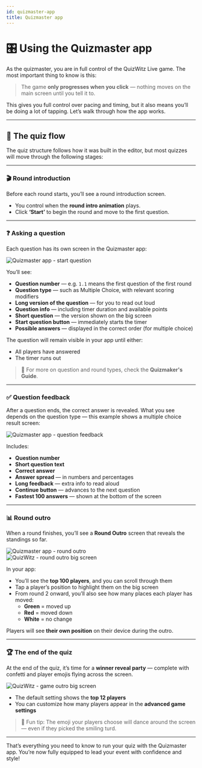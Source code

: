 ```yaml
---
id: quizmaster-app
title: Quizmaster app
---
```


# 🎛️ Using the Quizmaster app

As the quizmaster, you are in full control of the QuizWitz Live game. The most important thing to know is this:

> The game **only progresses when you click** — nothing moves on the main screen until you tell it to.

This gives you full control over pacing and timing, but it also means you’ll be doing a lot of tapping. Let’s walk through how the app works.

---

## 🔁 The quiz flow

The quiz structure follows how it was built in the editor, but most quizzes will move through the following stages:

---

### 🎬 Round introduction

Before each round starts, you’ll see a round introduction screen.

- You control when the **round intro animation** plays.
- Click **‘Start’** to begin the round and move to the first question.

---

### ❓ Asking a question

Each question has its own screen in the Quizmaster app:

![Quizmaster app - start question](/images/quizmaster-app-start-question.png)

You’ll see:

- **Question number** — e.g. `1.1` means the first question of the first round
- **Question type** — such as Multiple Choice, with relevant scoring modifiers
- **Long version of the question** — for you to read out loud
- **Question info** — including timer duration and available points
- **Short question** — the version shown on the big screen
- **Start question button** — immediately starts the timer
- **Possible answers** — displayed in the correct order (for multiple choice)

The question will remain visible in your app until either:

- All players have answered
- The timer runs out

> 🔎 For more on question and round types, check the **Quizmaker's Guide**.

---

### ✅ Question feedback

After a question ends, the correct answer is revealed. What you see depends on the question type — this example shows a multiple choice result screen:

![Quizmaster app - question feedback](/images/quizmaster-app-question-feedback.png)

Includes:

- **Question number**
- **Short question text**
- **Correct answer**
- **Answer spread** — in numbers and percentages
- **Long feedback** — extra info to read aloud
- **Continue button** — advances to the next question
- **Fastest 100 answers** — shown at the bottom of the screen

---

### 📊 Round outro

When a round finishes, you’ll see a **Round Outro** screen that reveals the standings so far.

![Quizmaster app - round outro](/images/quizmaster-app-round-outro.png)  
![QuizWitz - round outro big screen](/images/round-outro.png)

In your app:

- You’ll see the **top 100 players**, and you can scroll through them
- Tap a player’s position to highlight them on the big screen
- From round 2 onward, you’ll also see how many places each player has moved:
    - **Green** = moved up
    - **Red** = moved down
    - **White** = no change

Players will see **their own position** on their device during the outro.

---

### 🏆 The end of the quiz

At the end of the quiz, it’s time for a **winner reveal party** — complete with confetti and player emojis flying across the screen.

![QuizWitz - game outro big screen](/images/game-outro.png)

- The default setting shows the **top 12 players**
- You can customize how many players appear in the **advanced game settings**

> 🎉 Fun tip: The emoji your players choose will dance around the screen — even if they picked the smiling turd.

---

That’s everything you need to know to run your quiz with the Quizmaster app. You’re now fully equipped to lead your event with confidence and style!
